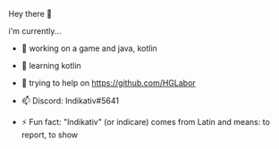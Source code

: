 
Hey there 👋

i'm currently...
- 👀 working on a game and java, kotlin
- 🌱 learning kotlin
- 👯 trying to help on https://github.com/HGLabor

- 📫 Discord: Indikativ#5641
- ⚡ Fun fact: "Indikativ" (or indicare) comes from Latin and means: to report, to show
